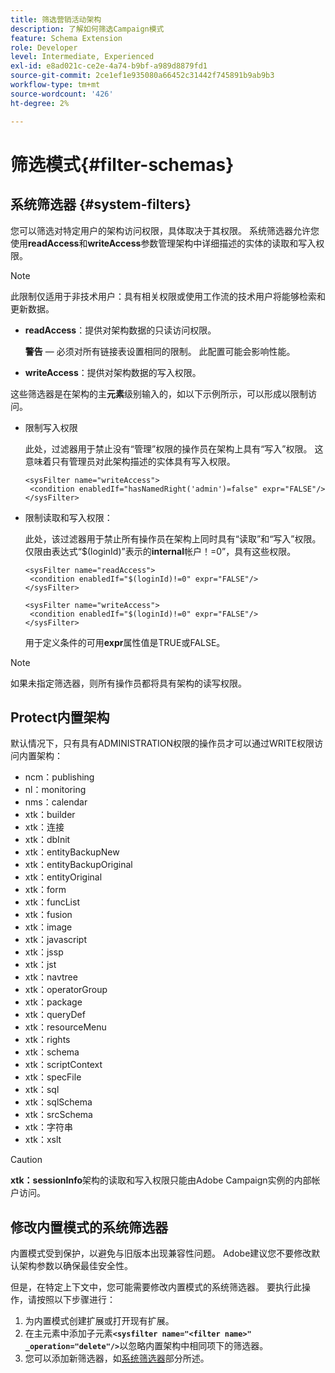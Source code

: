 ```yaml
---
title: 筛选营销活动架构
description: 了解如何筛选Campaign模式
feature: Schema Extension
role: Developer
level: Intermediate, Experienced
exl-id: e8ad021c-ce2e-4a74-b9bf-a989d8879fd1
source-git-commit: 2ce1ef1e935080a66452c31442f745891b9ab9b3
workflow-type: tm+mt
source-wordcount: '426'
ht-degree: 2%

---
```


# 筛选模式{#filter-schemas}

## 系统筛选器 {#system-filters}

您可以筛选对特定用户的架构访问权限，具体取决于其权限。 系统筛选器允许您使用&#x200B;**readAccess**&#x200B;和&#x200B;**writeAccess**&#x200B;参数管理架构中详细描述的实体的读取和写入权限。

>[!NOTE]
>
>此限制仅适用于非技术用户：具有相关权限或使用工作流的技术用户将能够检索和更新数据。

* **readAccess**：提供对架构数据的只读访问权限。

  **警告** — 必须对所有链接表设置相同的限制。 此配置可能会影响性能。

* **writeAccess**：提供对架构数据的写入权限。

这些筛选器是在架构的主&#x200B;**元素**&#x200B;级别输入的，如以下示例所示，可以形成以限制访问。

* 限制写入权限

  此处，过滤器用于禁止没有“管理”权限的操作员在架构上具有“写入”权限。 这意味着只有管理员对此架构描述的实体具有写入权限。

  ```
  <sysFilter name="writeAccess">      
   <condition enabledIf="hasNamedRight('admin')=false" expr="FALSE"/>    
  </sysFilter>
  ```

* 限制读取和写入权限：

  此处，该过滤器用于禁止所有操作员在架构上同时具有“读取”和“写入”权限。 仅限由表达式“$(loginId)”表示的&#x200B;**internal**&#x200B;帐户！=0”，具有这些权限。

  ```
  <sysFilter name="readAccess"> 
   <condition enabledIf="$(loginId)!=0" expr="FALSE"/>
  </sysFilter>
  
  <sysFilter name="writeAccess">  
   <condition enabledIf="$(loginId)!=0" expr="FALSE"/>
  </sysFilter>
  ```

  用于定义条件的可用&#x200B;**expr**&#x200B;属性值是TRUE或FALSE。

>[!NOTE]
>
>如果未指定筛选器，则所有操作员都将具有架构的读写权限。

## Protect内置架构

默认情况下，只有具有ADMINISTRATION权限的操作员才可以通过WRITE权限访问内置架构：

* ncm：publishing
* nl：monitoring
* nms：calendar
* xtk：builder
* xtk：连接
* xtk：dbInit
* xtk：entityBackupNew
* xtk：entityBackupOriginal
* xtk：entityOriginal
* xtk：form
* xtk：funcList
* xtk：fusion
* xtk：image
* xtk：javascript
* xtk：jssp
* xtk：jst
* xtk：navtree
* xtk：operatorGroup
* xtk：package
* xtk：queryDef
* xtk：resourceMenu
* xtk：rights
* xtk：schema
* xtk：scriptContext
* xtk：specFile
* xtk：sql
* xtk：sqlSchema
* xtk：srcSchema
* xtk：字符串
* xtk：xslt

>[!CAUTION]
>
>**xtk：sessionInfo**&#x200B;架构的读取和写入权限只能由Adobe Campaign实例的内部帐户访问。

## 修改内置模式的系统筛选器

内置模式受到保护，以避免与旧版本出现兼容性问题。 Adobe建议您不要修改默认架构参数以确保最佳安全性。

但是，在特定上下文中，您可能需要修改内置模式的系统筛选器。 要执行此操作，请按照以下步骤进行：

1. 为内置模式创建扩展或打开现有扩展。
1. 在主元素中添加子元素&#x200B;**`<sysfilter name="<filter name>" _operation="delete"/>`**&#x200B;以忽略内置架构中相同项下的筛选器。
1. 您可以添加新筛选器，如[系统筛选器](#system-filters)部分所述。
